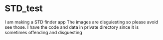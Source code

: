# STD_test
I am making a STD finder app
The images are disguiesting so please avoid see those. 
I have the code and data in private directory since it is sometimes offending and disguesting
